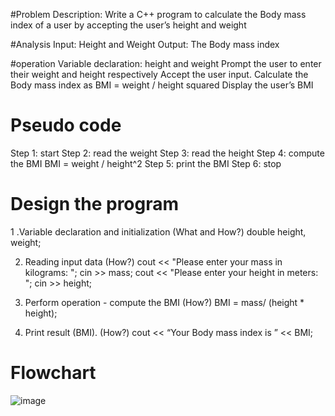 #Problem Description:
Write a C++ program to calculate the Body mass index of a user by accepting the user’s height and weight

#Analysis
Input: Height and Weight
Output: The Body mass index

#operation
Variable declaration: height and weight
Prompt the user to enter their weight and height respectively
Accept the user input.
Calculate the Body mass index as BMI = weight / height squared
Display the user’s BMI

# Pseudo code
Step 1: start
Step 2: read the weight
Step 3: read the height
Step 4: compute the BMI
BMI = weight / height^2
Step 5: print the BMI
Step 6: stop

# Design the program
1 .Variable declaration and initialization (What and How?)
double height, weight;

2. Reading input data (How?)
cout << "Please enter your mass in kilograms: ";
cin >> mass;
cout << "Please enter your height in meters: ";
cin >> height;

3. Perform operation - compute the BMI (How?)
BMI = mass/ (height * height);
4. Print result (BMI). (How?)
cout << “Your Body mass index is ” << BMI;

# Flowchart






![image](https://github.com/SWEG-2015EC-Batch/Lovelace-Coders/assets/149230080/868895bc-5c30-4f69-92a1-2d624c28def5)




